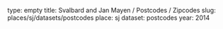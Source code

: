 type: empty
title: Svalbard and Jan Mayen / Postcodes / Zipcodes
slug: places/sj/datasets/postcodes
place: sj
dataset: postcodes
year: 2014
